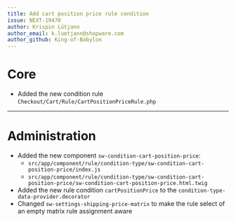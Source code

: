 ```yaml
---
title: Add cart position price rule condition
issue: NEXT-19470
author: Krispin Lütjann
author_email: k.luetjann@shopware.com 
author_github: King-of-Babylon
---
```

# Core
* Added the new condition rule `Checkout/Cart/Rule/CartPositionPriceRule.php`
___
# Administration
*  Added the new component `sw-condition-cart-position-price`:
    * `src/app/component/rule/condition-type/sw-condition-cart-position-price/index.js`
    * `src/app/component/rule/condition-type/sw-condition-cart-position-price/sw-condition-cart-position-price.html.twig`
* Added the new rule condition `cartPositionPrice` to the `condition-type-data-provider.decorator`
* Changed `sw-settings-shipping-price-matrix` to make the rule select of an empty matrix rule assignment aware
